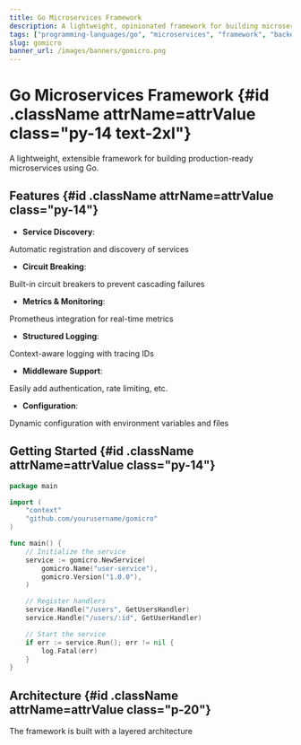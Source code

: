 ```yaml
---
title: Go Microservices Framework
description: A lightweight, opinionated framework for building microservices in Go
tags: ["programming-languages/go", "microservices", "framework", "backend"]
slug: gomicro
banner_url: /images/banners/gomicro.png
---
```


# Go Microservices Framework {#id .className attrName=attrValue class="py-14 text-2xl"}

A lightweight, extensible framework for building production-ready microservices using Go.

## Features {#id .className attrName=attrValue class="py-14"}

- **Service Discovery**: 

Automatic registration and discovery of services

- **Circuit Breaking**: 

Built-in circuit breakers to prevent cascading failures
- **Metrics & Monitoring**: 

Prometheus integration for real-time metrics
- **Structured Logging**: 

Context-aware logging with tracing IDs
- **Middleware Support**: 

Easily add authentication, rate limiting, etc.
- **Configuration**: 

Dynamic configuration with environment variables and files

## Getting Started {#id .className attrName=attrValue class="py-14"}

```go
package main

import (
    "context"
    "github.com/yourusername/gomicro"
)

func main() {
    // Initialize the service
    service := gomicro.NewService(
        gomicro.Name("user-service"),
        gomicro.Version("1.0.0"),
    )

    // Register handlers
    service.Handle("/users", GetUsersHandler)
    service.Handle("/users/:id", GetUserHandler)

    // Start the service
    if err := service.Run(); err != nil {
        log.Fatal(err)
    }
}
```

## Architecture {#id .className attrName=attrValue class="p-20"}

The framework is built with a layered architecture
